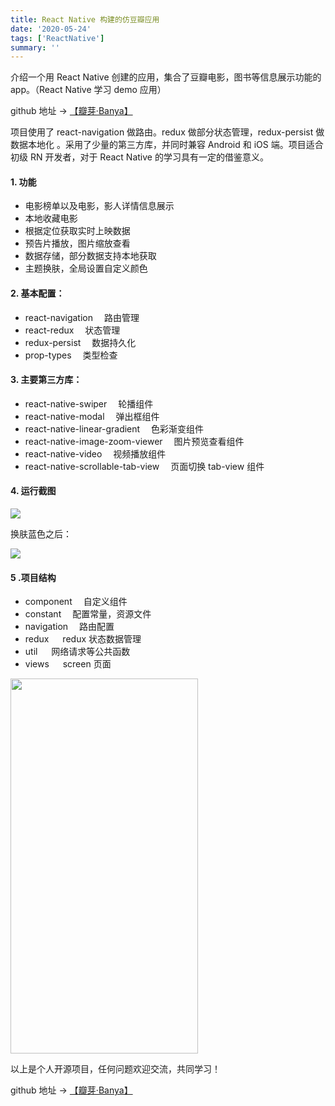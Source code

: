 ```yaml
---
title: React Native 构建的仿豆瓣应用
date: '2020-05-24'
tags: ['ReactNative']
summary: ''
---
```


介绍一个用 React Native 创建的应用，集合了豆瓣电影，图书等信息展示功能的 app。（React Native 学习 demo 应用）

github 地址 → [【瓣芽·Banya】](https://github.com/lexguy/Banya_ReactNative)

项目使用了 react-navigation 做路由。redux 做部分状态管理，redux-persist 做数据本地化 。采用了少量的第三方库，并同时兼容 Android 和 iOS 端。项目适合初级 RN 开发者，对于 React Native 的学习具有一定的借鉴意义。

#### 1. 功能

- 电影榜单以及电影，影人详情信息展示
- 本地收藏电影
- 根据定位获取实时上映数据
- 预告片播放，图片缩放查看
- 数据存储，部分数据支持本地获取
- 主题换肤，全局设置自定义颜色

#### 2. 基本配置：

- react-navigation 　路由管理
- react-redux 　状态管理
- redux-persist 　数据持久化
- prop-types 　类型检查

#### 3. 主要第三方库：

- react-native-swiper 　轮播组件
- react-native-modal 　弹出框组件
- react-native-linear-gradient 　色彩渐变组件
- react-native-image-zoom-viewer 　图片预览查看组件
- react-native-video 　视频播放组件
- react-native-scrollable-tab-view 　页面切换 tab-view 组件

#### 4. 运行截图

<img src="https://pic.downk.cc/item/5eca95aac2a9a83be549daa9.png" />

换肤蓝色之后：

<img src="https://pic.downk.cc/item/5eca95aac2a9a83be549daaf.png" />

#### 5 .项目结构

- component 　自定义组件
- constant 　配置常量，资源文件
- navigation 　路由配置
- redux 　 redux 状态数据管理
- util 　 网络请求等公共函数
- views 　 screen 页面

<img src="https://ae01.alicdn.com/kf/H3fd218b8e1a546928ccf3ff86116ae91l.png"  width="300"  height="600" />

以上是个人开源项目，任何问题欢迎交流，共同学习！

github 地址 → [【瓣芽·Banya】](https://github.com/lexguy/Banya_ReactNative)
